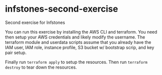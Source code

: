 # infstones-second-exercise
Second exercise for Infstones

You can run this exercise by installing the AWS CLI and terraform.  You need then setup your AWS credentials and likely modify the username.  The terraform module and userdata scripts assume that you already have the IAM user, IAM role, instance profile, S3 bucket w/ bootstrap scrip, and key pair setup.

Finally run `terraform apply` to setup the resources.  Then run `terraform destroy` to tear down the resources.
